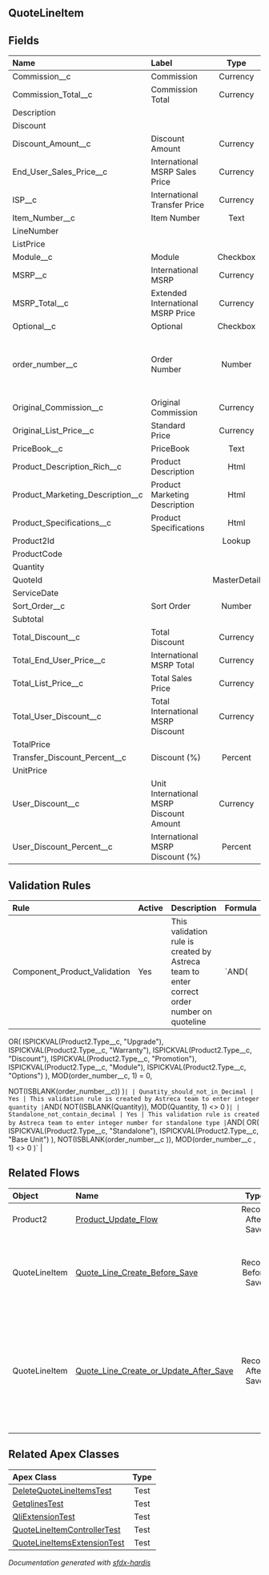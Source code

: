 ## QuoteLineItem

<!-- Object description -->

## Fields

| Name      | Label | Type | Description |
| :-------- | :---- | :--: | :---------- | 
| Commission__c | Commission | Currency | <!-- --> |
| Commission_Total__c | Commission Total | Currency | <!-- --> |
| Description |  |  | <!-- --> |
| Discount |  |  | <!-- --> |
| Discount_Amount__c | Discount Amount | Currency | <!-- --> |
| End_User_Sales_Price__c | International MSRP Sales Price | Currency | <!-- --> |
| ISP__c | International Transfer Price | Currency | <!-- --> |
| Item_Number__c | Item Number | Text | <!-- --> |
| LineNumber |  |  | <!-- --> |
| ListPrice |  |  | <!-- --> |
| Module__c | Module | Checkbox | <!-- --> |
| MSRP__c | International MSRP | Currency | <!-- --> |
| MSRP_Total__c | Extended International MSRP Price | Currency | <!-- --> |
| Optional__c | Optional | Checkbox | <!-- --> |
| order_number__c | Order Number | Number | Order Number to define the sort order on Quote Doc |
| Original_Commission__c | Original Commission | Currency | <!-- --> |
| Original_List_Price__c | Standard Price | Currency | <!-- --> |
| PriceBook__c | PriceBook | Text | <!-- --> |
| Product_Description_Rich__c | Product Description | Html | <!-- --> |
| Product_Marketing_Description__c | Product Marketing Description | Html | <!-- --> |
| Product_Specifications__c | Product Specifications | Html | <!-- --> |
| Product2Id |  | Lookup | <!-- --> |
| ProductCode |  |  | <!-- --> |
| Quantity |  |  | <!-- --> |
| QuoteId |  | MasterDetail | <!-- --> |
| ServiceDate |  |  | <!-- --> |
| Sort_Order__c | Sort Order | Number | <!-- --> |
| Subtotal |  |  | <!-- --> |
| Total_Discount__c | Total Discount | Currency | <!-- --> |
| Total_End_User_Price__c | International MSRP Total | Currency | <!-- --> |
| Total_List_Price__c | Total Sales Price | Currency | <!-- --> |
| Total_User_Discount__c | Total International MSRP Discount | Currency | <!-- --> |
| TotalPrice |  |  | <!-- --> |
| Transfer_Discount_Percent__c | Discount (%) | Percent | <!-- --> |
| UnitPrice |  |  | <!-- --> |
| User_Discount__c | Unit International MSRP Discount Amount | Currency | <!-- --> |
| User_Discount_Percent__c | International MSRP Discount (%) | Percent | <!-- --> |

## Validation Rules

| Rule      | Active | Description | Formula |
| :-------- | :---- | :---------- | :------ |
| Component_Product_Validation | Yes | This validation rule is created by Astreca team to enter correct order number on quoteline | `AND(
OR(
ISPICKVAL(Product2.Type__c, "Upgrade"),
ISPICKVAL(Product2.Type__c, "Warranty"),
ISPICKVAL(Product2.Type__c, "Discount"),
ISPICKVAL(Product2.Type__c, "Promotion"),
ISPICKVAL(Product2.Type__c, "Module"),
ISPICKVAL(Product2.Type__c, "Options")
),
MOD(order_number__c, 1) = 0,

NOT(ISBLANK(order_number__c))
)` |
| Qunatity_should_not_in_Decimal | Yes | This validation rule is created by Astreca team to enter integer quantity | `AND(
NOT(ISBLANK(Quantity)),
MOD(Quantity, 1) <> 0
)` |
| Standalone_not_contain_decimal | Yes | This validation rule is created by Astreca team to enter integer number for standalone type | `AND(
OR(
ISPICKVAL(Product2.Type__c, "Standalone"),
ISPICKVAL(Product2.Type__c, "Base Unit")
),
NOT(ISBLANK(order_number__c )),
MOD(order_number__c , 1) <> 0
)` |


## Related Flows

| Object | Name      | Type | Description |
| :----  | :-------- | :--: | :---------- | 
| Product2 | [Product_Update_Flow](../flows/Product_Update_Flow.md) |  Record After Save | Added Fault Path & Detailed Description in Each Node |
| QuoteLineItem | [Quote_Line_Create_Before_Save](../flows/Quote_Line_Create_Before_Save.md) |  Record Before Save | Added custom metadata to update the default order number on quote line item when it's get created from Opportunity. |
| QuoteLineItem | [Quote_Line_Create_or_Update_After_Save](../flows/Quote_Line_Create_or_Update_After_Save.md) |  Record After Save | This flow is updated to adjust the condition so that when Optional__c  prior value is true & updated to false & Discount_Amount__c is equal to Original_List_Price__c then Discount_Amount__c  should be 0 |


## Related Apex Classes

| Apex Class | Type |
| :----      | :--: | 
| [DeleteQuoteLineItemsTest](../apex/DeleteQuoteLineItemsTest.md) | Test |
| [GetqlinesTest](../apex/GetqlinesTest.md) | Test |
| [QliExtensionTest](../apex/QliExtensionTest.md) | Test |
| [QuoteLineItemControllerTest](../apex/QuoteLineItemControllerTest.md) | Test |
| [QuoteLineItemsExtensionTest](../apex/QuoteLineItemsExtensionTest.md) | Test |




_Documentation generated with [sfdx-hardis](https://sfdx-hardis.cloudity.com)_
